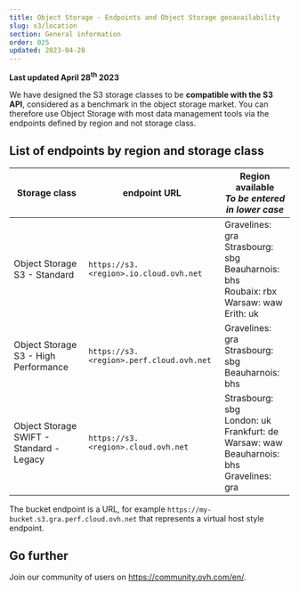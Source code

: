 ```yaml
---
title: Object Storage - Endpoints and Object Storage geoavailability
slug: s3/location
section: General information
order: 025
updated: 2023-04-28
---
```


<style>
td:nth-of-type(2) {
  white-space:nowrap;
}
</style>

**Last updated April 28<sup>th</sup> 2023**

We have designed the S3 storage classes to be **compatible with the S3 API**, considered as a benchmark in the object storage market. You can therefore use Object Storage with most data management tools via the endpoints defined by region and not storage class.

## List of endpoints by region and storage class

| Storage class | endpoint URL | Region available<br><b><i>To be entered in lower case</i></b> |
| ------ | ------ | ------ |
| Object Storage S3 - Standard | `https://s3.<region>.io.cloud.ovh.net` | Gravelines: gra<br>Strasbourg: sbg<br>Beauharnois: bhs <br>Roubaix: rbx <br>Warsaw: waw <br>Erith: uk|
| Object Storage S3 - High Performance |`https://s3.<region>.perf.cloud.ovh.net` | Gravelines: gra<br>Strasbourg: sbg<br>Beauharnois: bhs |
| Object Storage SWIFT - Standard - Legacy |`https://s3.<region>.cloud.ovh.net` | Strasbourg: sbg<br>London: uk<br>Frankfurt: de<br>Warsaw: waw<br>Beauharnois: bhs<br>Gravelines: gra |

The bucket endpoint is a URL, for example `https://my-bucket.s3.gra.perf.cloud.ovh.net` that represents a virtual host style endpoint.

## Go further

Join our community of users on <https://community.ovh.com/en/>.
